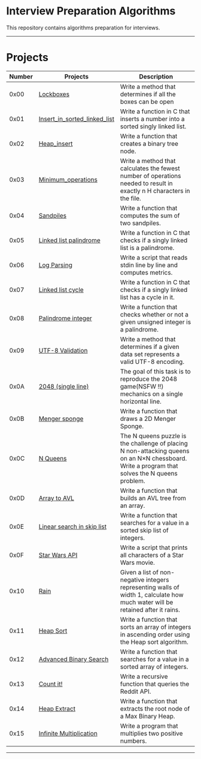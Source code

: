 # Interview Preparation Algorithms

  This repository contains algorithms preparation for interviews.

---

  # Projects
  
  Number | Projects | Description 
  ----------- | ----------- | ----------- 
  0x00 | [Lockboxes](./0x00-lockboxes) | Write a method that determines if all the boxes can be open 
  0x01 | [Insert_in_sorted_linked_list](./0x01-insert_in_sorted_linked_list) | Write a function in C that inserts a number into a sorted singly linked list. 
  0x02 | [Heap_insert](./0x02-heap_insert) | Write a function that creates a binary tree node. 
  0x03 | [Minimum_operations](./0x03-minimum_operations) | Write a method that calculates the fewest number of operations needed to result in exactly n H characters in the file. 
  0x04 | [Sandpiles](./0x04-sandpiles) | Write a function that computes the sum of two sandpiles. 
  0x05 | [Linked list palindrome](./0x05-linked_list_palindrome) | Write a function in C that checks if a singly linked list is a palindrome. 
  0x06 | [Log Parsing](./0x06-log_parsing) | Write a script that reads stdin line by line and computes metrics. 
  0x07 | [Linked list cycle](./0x07-linked_list_cycle) | Write a function in C that checks if a singly linked list has a cycle in it. 
  0x08 | [Palindrome integer](./0x08-palindrome_integer) | Write a function that checks whether or not a given unsigned integer is a palindrome. 
  0x09 | [UTF-8 Validation](./0x09-utf8_validation) | Write a method that determines if a given data set represents a valid UTF-8 encoding. 
  0x0A | [2048 (single line)](./0x0A-slide_line) | The goal of this task is to reproduce the 2048 game(NSFW !!) mechanics on a single horizontal line. 
  0x0B | [Menger sponge](./0x0B-menger) | Write a function that draws a 2D Menger Sponge. 
  0x0C | [N Queens](./0x0C-nqueens) | The N queens puzzle is the challenge of placing N non-attacking queens on an N×N chessboard. Write a program that solves the N queens problem. 
  0x0D | [Array to AVL](./0x0D-sorted_array_to_avl) | Write a function that builds an AVL tree from an array. 
  0x0E | [Linear search in skip list](./0x0E-linear_skip) | Write a function that searches for a value in a sorted skip list of integers. 
  0x0F | [Star Wars API](./0x0F-starwars_api) | Write a script that prints all characters of a Star Wars movie. | 13/08/2020, 8 days
  0x10 | [Rain](./0x10-rain) | Given a list of non-negative integers representing walls of width 1, calculate how much water will be retained after it rains. 
  0x11 | [Heap Sort](./0x11-heap_sort) | Write a function that sorts an array of integers in ascending order using the Heap sort algorithm. 
  0x12 | [Advanced Binary Search](./0x12-advanced_binary_search) | Write a function that searches for a value in a sorted array of integers. 
  0x13 | [Count it!](./0x13-count_it) | Write a recursive function that queries the Reddit API. 
  0x14 | [Heap Extract](./0x14-heap_extract) | Write a function that extracts the root node of a Max Binary Heap. 
  0x15 | [Infinite Multiplication](./0x15-infinite_multiplication) | Write a program that multiplies two positive numbers. 

  
---

